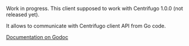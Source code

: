 Work in progress. This client supposed to work with Centrifugo 1.0.0 (not released yet).

It allows to communicate with Centrifugo client API from Go code.

[Documentation on Godoc](github.com/centrifugal/centrifuge-go)
